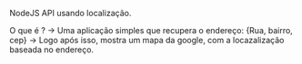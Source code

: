NodeJS API usando localização.

O que é ?
 -> Uma aplicação simples que recupera o endereço: {Rua, bairro, cep}
 -> Logo após isso, mostra um mapa da google, com a locazalização baseada no endereço.
 

